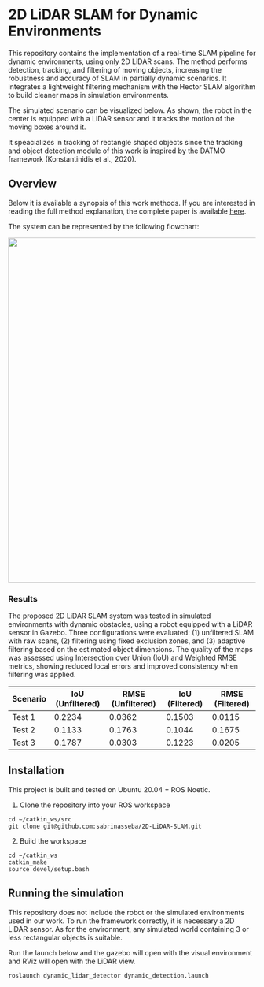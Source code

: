 # 2D LiDAR SLAM for Dynamic Environments 

This repository contains the implementation of a real-time SLAM pipeline for dynamic environments, using only 2D LiDAR scans. The method performs detection, tracking, and filtering of moving objects, increasing the robustness and accuracy of SLAM in partially dynamic scenarios. It integrates a lightweight filtering mechanism with the Hector SLAM algorithm to build cleaner maps in simulation environments.

The simulated scenario can be visualized below. As shown, the robot in the center is equipped with a LiDAR sensor and it tracks the motion of the moving boxes around it. 


It speacializes in tracking of rectangle shaped objects since the tracking and object detection module of this work is inspired by the DATMO framework (Konstantinidis
et al., 2020).

## Overview 

Below it is available a synopsis of this work methods. If you are interested in reading the full method explanation, the complete paper is available [here](https://github.com/sabrinasseba/2D-LiDAR-SLAM/blob/main/Paper.pdf).

The system can be represented by the following flowchart:

<p align="center">
  <img width="700" height="700" src="https://raw.githubusercontent.com/sabrinasseba/2D-LiDAR-SLAM/main/flowchart.png">
</p>

### Results 

The proposed 2D LiDAR SLAM system was tested in simulated environments with dynamic obstacles, using a robot equipped with a LiDAR sensor in Gazebo. Three configurations were evaluated: (1) unfiltered SLAM with raw scans, (2) filtering using fixed exclusion zones, and (3) adaptive filtering based on the estimated object dimensions. The quality of the maps was assessed using Intersection over Union (IoU) and Weighted RMSE metrics, showing reduced local errors and improved consistency when filtering was applied.

| Scenario | IoU (Unfiltered) | RMSE (Unfiltered) | IoU (Filtered) | RMSE (Filtered) |
|----------|------------------|-------------------|----------------|------------------|
| Test 1   | 0.2234           | 0.0362            | 0.1503         | 0.0115       |
| Test 2   | 0.1133           | 0.1763            | 0.1044         | 0.1675       |
| Test 3   | 0.1787           | 0.0303            | 0.1223         | 0.0205       |




## Installation

This project is built and tested on Ubuntu 20.04 + ROS Noetic.

1. Clone the repository into your ROS workspace

```
cd ~/catkin_ws/src
git clone git@github.com:sabrinasseba/2D-LiDAR-SLAM.git
```
2. Build the workspace

```
cd ~/catkin_ws
catkin_make
source devel/setup.bash
```

## Running the simulation

This repository does not include the robot or the simulated environments used in our work. To run the framework correctly, it is necessary a 2D LiDAR sensor. As for the environment, any simulated world containing 3 or less rectangular objects is suitable.

Run the launch below and the gazebo will open with the visual environment and RViz will open with the LiDAR view.

```
roslaunch dynamic_lidar_detector dynamic_detection.launch
```

